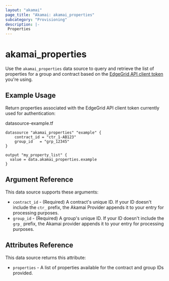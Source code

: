 ```yaml
---
layout: "akamai"
page_title: "Akamai: akamai_properties"
subcategory: "Provisioning"
description: |-
 Properties
---
```


# akamai_properties


Use the `akamai_properties` data source to query and retrieve the list of properties for a group and contract 
based on the [EdgeGrid API client token](https://developer.akamai.com/getting-started/edgegrid) you're using. 

## Example Usage

Return properties associated with the EdgeGrid API client token currently used for authentication:


datasource-example.tf
```hcl-terraform
datasource "akamai_properties" "example" {
    contract_id = "ctr_1-AB123"
    group_id   = "grp_12345"
}

output "my_property_list" {
  value = data.akamai_properties.example
}
```

## Argument Reference

This data source supports these arguments:

* `contract_id` - (Required) A contract's unique ID. If your ID doesn't include the `ctr_` prefix, the Akamai Provider appends it to your entry for processing purposes. 
* `group_id` - (Required) A group's unique ID. If your ID doesn't include the `grp_` prefix, the Akamai provider appends it to your entry for processing purposes.

## Attributes Reference

This data source returns this attribute:

* `properties` - A list of properties available for the contract and group IDs provided.
